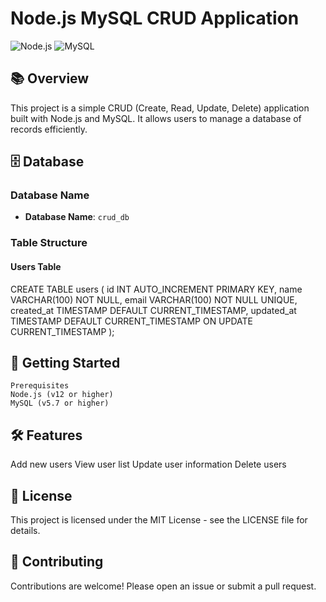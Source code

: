 # Node.js MySQL CRUD Application

![Node.js](https://img.shields.io/badge/Node.js-339933?style=flat-square&logo=node.js&logoColor=white) ![MySQL](https://img.shields.io/badge/MySQL-4479A1?style=flat-square&logo=mysql&logoColor=white)

## 📚 Overview

This project is a simple CRUD (Create, Read, Update, Delete) application built with Node.js and MySQL. It allows users to manage a database of records efficiently.

## 🗄️ Database

### Database Name

- **Database Name**: `crud_db`

### Table Structure

#### Users Table


CREATE TABLE users (
    id INT AUTO_INCREMENT PRIMARY KEY,
    name VARCHAR(100) NOT NULL,
    email VARCHAR(100) NOT NULL UNIQUE,
    created_at TIMESTAMP DEFAULT CURRENT_TIMESTAMP,
    updated_at TIMESTAMP DEFAULT CURRENT_TIMESTAMP ON UPDATE CURRENT_TIMESTAMP
); 

## 🚀 Getting Started
    Prerequisites
    Node.js (v12 or higher)
    MySQL (v5.7 or higher)

## 🛠️ Features
  Add new users
  View user list
  Update user information
  Delete users
  
## 📄 License
  This project is licensed under the MIT License - see the LICENSE file for details.

## 🤝 Contributing
  Contributions are welcome! Please open an issue or submit a pull request.
